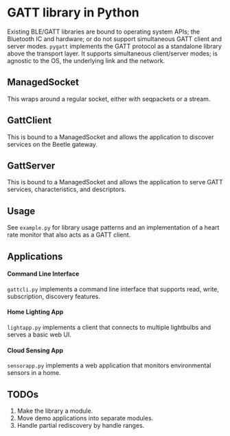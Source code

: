 # GATT library in Python

Existing BLE/GATT libraries are bound to operating system APIs; the Bluetooth
IC and hardware; or do not support simultaneous GATT client and server modes.
```pygatt``` implements the GATT protocol as a standalone library above the
transport layer. It supports simultaneous client/server modes; is agnostic
to the OS, the underlying link and the network.

## ManagedSocket
This wraps around a regular socket, either with seqpackets or a stream.

## GattClient
This is bound to a ManagedSocket and allows the application to discover
services on the Beetle gateway.

## GattServer
This is bound to a ManagedSocket and allows the application to serve GATT
services, characteristics, and descriptors.

## Usage
See ```example.py``` for library usage patterns and an implementation of a 
heart rate monitor that also acts as a GATT client.

## Applications

#### Command Line Interface
```gattcli.py``` implements a command line interface that supports read, write,
subscription, discovery features.

#### Home Lighting App
```lightapp.py``` implements a client that connects to multiple lightbulbs and
serves a basic web UI.

#### Cloud Sensing App
```sensorapp.py``` implements a web application that monitors environmental sensors
in a home.

## TODOs
1. Make the library a module. 
2. Move demo applications into separate modules.
3. Handle partial rediscovery by handle ranges.

